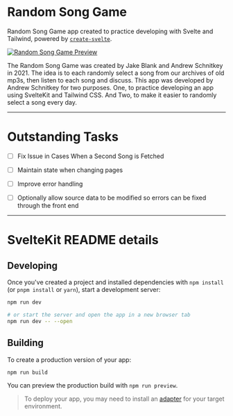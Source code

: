 # Random Song Game

Random Song Game app created to practice developing with Svelte and Tailwind, powered by [`create-svelte`](https://github.com/sveltejs/kit/tree/master/packages/create-svelte).

[![Random Song Game Preview](https://www.randomsonggame.com/screenshot.png)](https://www.randomsonggame.com)

The Random Song Game was created by Jake Blank and Andrew Schnitkey in 2021. The idea is to each randomly select a song from our archives of old mp3s, then listen to each song and discuss. This app was developed by Andrew Schnitkey for two purposes. One, to practice developing an app using SvelteKit and Tailwind CSS. And Two, to make it easier to randomly select a song every day.


***
 
 
 
 
# Outstanding Tasks

- [ ] Fix Issue in Cases When a Second Song is Fetched
- [ ] Maintain state when changing pages
- [ ] Improve error handling
- [ ] Optionally allow source data to be modified so errors can be fixed through the front end
 
 
***
 
 
 
 
# SvelteKit README details

## Developing

Once you've created a project and installed dependencies with `npm install` (or `pnpm install` or `yarn`), start a development server:

```bash
npm run dev

# or start the server and open the app in a new browser tab
npm run dev -- --open
```

## Building

To create a production version of your app:

```bash
npm run build
```

You can preview the production build with `npm run preview`.

> To deploy your app, you may need to install an [adapter](https://kit.svelte.dev/docs#adapters) for your target environment.
